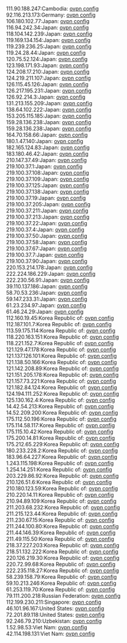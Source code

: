 111.90.188.247:Cambodia: [ovpn config](vpn/111_90_188_247.ovpn)  
92.116.213.173:Germany: [ovpn config](vpn/92_116_213_173.ovpn)  
106.180.102.77:Japan: [ovpn config](vpn/106_180_102_77.ovpn)  
116.94.242.34:Japan: [ovpn config](vpn/116_94_242_34.ovpn)  
118.104.142.239:Japan: [ovpn config](vpn/118_104_142_239.ovpn)  
119.169.134.154:Japan: [ovpn config](vpn/119_169_134_154.ovpn)  
119.239.236.25:Japan: [ovpn config](vpn/119_239_236_25.ovpn)  
119.24.28.44:Japan: [ovpn config](vpn/119_24_28_44.ovpn)  
120.75.52.124:Japan: [ovpn config](vpn/120_75_52_124.ovpn)  
123.198.171.93:Japan: [ovpn config](vpn/123_198_171_93.ovpn)  
124.208.17.210:Japan: [ovpn config](vpn/124_208_17_210.ovpn)  
124.219.211.107:Japan: [ovpn config](vpn/124_219_211_107.ovpn)  
126.115.45.126:Japan: [ovpn config](vpn/126_115_45_126.ovpn)  
126.217.195.231:Japan: [ovpn config](vpn/126_217_195_231.ovpn)  
126.92.214.3:Japan: [ovpn config](vpn/126_92_214_3.ovpn)  
131.213.155.209:Japan: [ovpn config](vpn/131_213_155_209.ovpn)  
138.64.102.222:Japan: [ovpn config](vpn/138_64_102_222.ovpn)  
153.205.115.185:Japan: [ovpn config](vpn/153_205_115_185.ovpn)  
159.28.136.238:Japan: [ovpn config](vpn/159_28_136_238.ovpn)  
159.28.136.238:Japan: [ovpn config](vpn/159_28_136_238.ovpn)  
164.70.158.66:Japan: [ovpn config](vpn/164_70_158_66.ovpn)  
180.1.47.140:Japan: [ovpn config](vpn/180_1_47_140.ovpn)  
182.165.124.83:Japan: [ovpn config](vpn/182_165_124_83.ovpn)  
183.180.46.42:Japan: [ovpn config](vpn/183_180_46_42.ovpn)  
210.147.37.49:Japan: [ovpn config](vpn/210_147_37_49.ovpn)  
219.100.37.1:Japan: [ovpn config](vpn/219_100_37_1.ovpn)  
219.100.37.108:Japan: [ovpn config](vpn/219_100_37_108.ovpn)  
219.100.37.109:Japan: [ovpn config](vpn/219_100_37_109.ovpn)  
219.100.37.125:Japan: [ovpn config](vpn/219_100_37_125.ovpn)  
219.100.37.138:Japan: [ovpn config](vpn/219_100_37_138.ovpn)  
219.100.37.19:Japan: [ovpn config](vpn/219_100_37_19.ovpn)  
219.100.37.205:Japan: [ovpn config](vpn/219_100_37_205.ovpn)  
219.100.37.211:Japan: [ovpn config](vpn/219_100_37_211.ovpn)  
219.100.37.213:Japan: [ovpn config](vpn/219_100_37_213.ovpn)  
219.100.37.22:Japan: [ovpn config](vpn/219_100_37_22.ovpn)  
219.100.37.4:Japan: [ovpn config](vpn/219_100_37_4.ovpn)  
219.100.37.50:Japan: [ovpn config](vpn/219_100_37_50.ovpn)  
219.100.37.58:Japan: [ovpn config](vpn/219_100_37_58.ovpn)  
219.100.37.67:Japan: [ovpn config](vpn/219_100_37_67.ovpn)  
219.100.37.7:Japan: [ovpn config](vpn/219_100_37_7.ovpn)  
219.100.37.90:Japan: [ovpn config](vpn/219_100_37_90.ovpn)  
220.153.214.178:Japan: [ovpn config](vpn/220_153_214_178.ovpn)  
222.224.186.229:Japan: [ovpn config](vpn/222_224_186_229.ovpn)  
222.230.56.91:Japan: [ovpn config](vpn/222_230_56_91.ovpn)  
39.110.137.186:Japan: [ovpn config](vpn/39_110_137_186.ovpn)  
58.70.53.236:Japan: [ovpn config](vpn/58_70_53_236.ovpn)  
59.147.233.31:Japan: [ovpn config](vpn/59_147_233_31.ovpn)  
61.23.234.97:Japan: [ovpn config](vpn/61_23_234_97.ovpn)  
61.46.24.29:Japan: [ovpn config](vpn/61_46_24_29.ovpn)  
112.160.19.45:Korea Republic of: [ovpn config](vpn/112_160_19_45.ovpn)  
112.187.101.7:Korea Republic of: [ovpn config](vpn/112_187_101_7.ovpn)  
113.59.175.114:Korea Republic of: [ovpn config](vpn/113_59_175_114.ovpn)  
118.220.163.151:Korea Republic of: [ovpn config](vpn/118_220_163_151.ovpn)  
118.221.152.7:Korea Republic of: [ovpn config](vpn/118_221_152_7.ovpn)  
121.129.47.178:Korea Republic of: [ovpn config](vpn/121_129_47_178.ovpn)  
121.137.126.101:Korea Republic of: [ovpn config](vpn/121_137_126_101.ovpn)  
121.138.50.166:Korea Republic of: [ovpn config](vpn/121_138_50_166.ovpn)  
121.142.208.89:Korea Republic of: [ovpn config](vpn/121_142_208_89.ovpn)  
121.151.205.178:Korea Republic of: [ovpn config](vpn/121_151_205_178.ovpn)  
121.157.73.221:Korea Republic of: [ovpn config](vpn/121_157_73_221.ovpn)  
121.182.84.124:Korea Republic of: [ovpn config](vpn/121_182_84_124.ovpn)  
124.194.111.252:Korea Republic of: [ovpn config](vpn/124_194_111_252.ovpn)  
125.130.162.4:Korea Republic of: [ovpn config](vpn/125_130_162_4.ovpn)  
14.42.54.213:Korea Republic of: [ovpn config](vpn/14_42_54_213.ovpn)  
14.52.209.200:Korea Republic of: [ovpn config](vpn/14_52_209_200.ovpn)  
175.112.50.196:Korea Republic of: [ovpn config](vpn/175_112_50_196.ovpn)  
175.114.58.117:Korea Republic of: [ovpn config](vpn/175_114_58_117.ovpn)  
175.115.10.42:Korea Republic of: [ovpn config](vpn/175_115_10_42.ovpn)  
175.200.14.81:Korea Republic of: [ovpn config](vpn/175_200_14_81.ovpn)  
175.212.65.229:Korea Republic of: [ovpn config](vpn/175_212_65_229.ovpn)  
180.233.228.2:Korea Republic of: [ovpn config](vpn/180_233_228_2.ovpn)  
183.96.64.227:Korea Republic of: [ovpn config](vpn/183_96_64_227.ovpn)  
1.243.115.198:Korea Republic of: [ovpn config](vpn/1_243_115_198.ovpn)  
1.254.14.251:Korea Republic of: [ovpn config](vpn/1_254_14_251.ovpn)  
203.229.86.92:Korea Republic of: [ovpn config](vpn/203_229_86_92.ovpn)  
210.126.51.6:Korea Republic of: [ovpn config](vpn/210_126_51_6.ovpn)  
210.180.123.59:Korea Republic of: [ovpn config](vpn/210_180_123_59.ovpn)  
210.220.14.11:Korea Republic of: [ovpn config](vpn/210_220_14_11.ovpn)  
210.94.89.109:Korea Republic of: [ovpn config](vpn/210_94_89_109.ovpn)  
211.203.68.232:Korea Republic of: [ovpn config](vpn/211_203_68_232.ovpn)  
211.215.123.44:Korea Republic of: [ovpn config](vpn/211_215_123_44.ovpn)  
211.230.67.15:Korea Republic of: [ovpn config](vpn/211_230_67_15.ovpn)  
211.244.100.80:Korea Republic of: [ovpn config](vpn/211_244_100_80.ovpn)  
211.44.146.39:Korea Republic of: [ovpn config](vpn/211_44_146_39.ovpn)  
211.49.115.50:Korea Republic of: [ovpn config](vpn/211_49_115_50.ovpn)  
218.37.227.203:Korea Republic of: [ovpn config](vpn/218_37_227_203.ovpn)  
218.51.132.222:Korea Republic of: [ovpn config](vpn/218_51_132_222.ovpn)  
220.126.219.30:Korea Republic of: [ovpn config](vpn/220_126_219_30.ovpn)  
220.72.99.68:Korea Republic of: [ovpn config](vpn/220_72_99_68.ovpn)  
222.235.118.27:Korea Republic of: [ovpn config](vpn/222_235_118_27.ovpn)  
58.239.158.79:Korea Republic of: [ovpn config](vpn/58_239_158_79.ovpn)  
59.10.213.246:Korea Republic of: [ovpn config](vpn/59_10_213_246.ovpn)  
61.253.119.70:Korea Republic of: [ovpn config](vpn/61_253_119_70.ovpn)  
79.111.200.218:Russian Federation: [ovpn config](vpn/79_111_200_218.ovpn)  
112.199.230.211:Singapore: [ovpn config](vpn/112_199_230_211.ovpn)  
46.101.96.167:United States: [ovpn config](vpn/46_101_96_167.ovpn)  
72.201.89.118:United States: [ovpn config](vpn/72_201_89_118.ovpn)  
92.246.79.210:Uzbekistan: [ovpn config](vpn/92_246_79_210.ovpn)  
1.52.98.53:Viet Nam: [ovpn config](vpn/1_52_98_53.ovpn)  
42.114.198.131:Viet Nam: [ovpn config](vpn/42_114_198_131.ovpn)  
